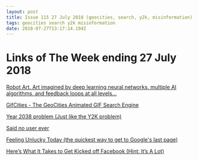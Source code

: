 ```yaml
---
layout: post
title: Issue 115 27 July 2018 (geocities, search, y2k, misinformation)
tags: geocities search y2k misinformation
date: 2018-07-27T13:17:14.194Z
---
```

# Links of The Week ending 27 July 2018

<a href="https://robotart.org/" target="_blank">Robot Art. Art imagined by deep learning neural networks, multiple AI algorithms, and feedback loops at all levels...</a>

<a href="https://gifcities.org" target="_blank">GifCities - The GeoCities Animated GIF Search Engine</a>

<a href="https://en.wikipedia.org/wiki/Year_2038_problem" target="_blank">Year 2038 problem (Just like the Y2K problem)</a>

<a href="https://uxdesign.cc/said-no-user-ever-1a3790a96dd1" target="_blank">Said no user ever</a>

<a href="http://feelingunlucky.today/" target="_blank">Feeling Unlucky Today (the quickest way to get to Google's last page)</a>

<a href="https://futurism.com/facebook-zuckerberg-infowars-misinformation/" target="_blank">Here’s What It Takes to Get Kicked off Facebook (Hint: It’s A Lot)</a>